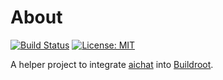 # About

[![Build Status](https://gitlab.com/alexs-sh/aichat-buildroot/badges/master/pipeline.svg)](https://gitlab.com/alexs-sh/aichat-buildroot/-/commits/master)
[![License: MIT](https://img.shields.io/badge/License-MIT-yellow.svg)](https://opensource.org/licenses/MIT)

A helper project to integrate [aichat](https://github.com/sigoden/aichat) into
[Buildroot](https://buildroot.org/).
